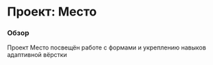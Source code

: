 # Проект: Место

### Обзор

Проект Место посвещён работе с формами и укреплению навыков адаптивной вёрстки

